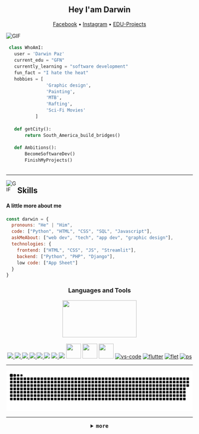 <h2 align="center"> Hey I'am Darwin</h2>

<p align="center">
  <a href="https://www.facebook.com/dwn1080" target="_blank">Facebook</a> •
  <a href="https://www.instagram.com/dwn1080/" target="_blank">Instagram</a> •
  <a href="https://github.com/dwn10/GFN" target="_blank">EDU-Projects</a>
</p>

<img align="center" height="150rem" alt="GIF" src="https://media4.giphy.com/media/RbDKaczqWovIugyJmW/200w.webp?cid=ecf05e47yrznhyd4w1cnwbe3hlilpmls3c0mrsymhdzmzp5z&rid=200w.webp" />

 ```python
  class WhoAmI:
    user = 'Darwin Paz'
	current_edu = "GFN"
    currently_learning = "software development"
    fun_fact = "I hate the heat"
	hobbies = [
				'Graphic design',
				'Painting',
				'MTB',
			 	'Rafting',
				'Sci-Fi Movies'
			]
	
	def getCity():
		return South_America_build_bridges()
	
	def Ambitions():
		BecomeSoftwareDev()
		FinishMyProjects()
	
 ```
***
<img align="left" width="30" height="30" alt="GIF" src="https://media.giphy.com/media/QssGEmpkyEOhBCb7e1/giphy.gif" />
<h2> Skills</h2>
	
#### A little more about me
```javascript
const darwin = {
  pronouns: "He" | "Him",
  code: ["Python", "HTML", "CSS", "SQL", "Javascript"],
  askMeAbout: ["web dev", "tech", "app dev", "graphic design"],
  technologies: {
	frontend: ["HTML", "CSS", "JS", "Streamlit"],
	backend: ["Python", "PHP", "Django"],
	low code: ["App Sheet"]
  }
}
```
<h3 align="center">Languages and Tools</h3>
<p align='center'>
<img src="https://media.giphy.com/media/Z9mnGHAh5i6hy9yRag/giphy.gif" width="200" height="100" frameBorder="0" class="giphy-embed" allowFullScreen></img></p>
<p align="center">
    	<a href="https://www.w3.org/html/" target="_blank"> <img src="https://img.icons8.com/color/48/000000/html-5.png"/> </a>
    	<a href="https://www.w3schools.com/css/" target="_blank"> <img src="https://img.icons8.com/color/48/000000/css3.png"/> </a>
    	<a href="https://getbootstrap.com" target="_blank"> <img src="https://img.icons8.com/color/48/000000/bootstrap.png"/> </a>
    	<a href="https://developer.mozilla.org/en-US/docs/Web/JavaScript" target="_blank"> <img src="https://img.icons8.com/color/48/000000/javascript.png"/> </a>
    	<a href="https://www.python.org" target="_blank"> <img src="https://img.icons8.com/color/48/000000/python.png"/> </a>
    	<a href="https://jquery.com/"><img src="https://img.icons8.com/external-tal-revivo-shadow-tal-revivo/48/000000/external-jquery-is-a-javascript-library-designed-to-simplify-html-logo-shadow-tal-revivo.png" width="40"/></a>
    	<a href="https://nodejs.org" target="_blank"> <img src="https://img.icons8.com/color/48/000000/nodejs.png"/> </a>
   	<a href="https://www.mysql.com/" target="_blank"><img src="https://img.icons8.com/?size=100&id=UFXRpPFebwa2&format=png&color=000000" width="40"/></a>
    	<a href="https://www.appsheet.com" target="_blank"><img src="https://upload.wikimedia.org/wikipedia/commons/thumb/5/52/AppSheet_Logo.svg/240px-AppSheet_Logo.svg.png" width="40" height="40"/></a>
    	<a href="https://wordpress.com/" target="_blank"><img src="https://img.icons8.com/fluency/48/000000/wordpress.png" width="40" height="40"/></a>
	<a href="https://git-scm.com/" target="_blank"><img src="https://img.icons8.com/?size=100&id=20906&format=png&color=000000" width="40" height="40"/></a>
	<a href="https://code.visualstudio.com/" target="_blank"><img alt="vs-code" src="https://img.icons8.com/?size=100&id=ezj3zaVtImPg&format=png&color=000000" width="40"></a>
	<a href="https://flutter.dev/" target="_blank"><img alt="flutter" src="https://storage.googleapis.com/cms-storage-bucket/0dbfcc7a59cd1cf16282.png" width="30" height="36"/></a>
	<a href="https://streamlit.io/" target="_blank"><img alt="flet" src="https://img.icons8.com/?size=100&id=Rffi8qeb2fK5&format=png&color=000000" width="40"></a>
	<a href="https://www.adobe.com/products/photoshop.html" target="_blank"><img alt="ps" src="https://img.icons8.com/?size=100&id=13677&format=png&color=000000" width="40"></a>
</p>

***
<div align="center">
    <picture align="center">
      <source media="(prefers-color-scheme: dark)" srcset="https://raw.githubusercontent.com/Niefee/niefee/master/assets/github-contribution-grid-snake.svg">
      <source media="(prefers-color-scheme: light)" srcset="https://raw.githubusercontent.com/Niefee/niefee/master/assets/github-contribution-grid-snake.svg">
      <img alt="github contribution grid snake animation" src="https://raw.githubusercontent.com/Niefee/niefee/master/assets/github-contribution-grid-snake.svg">
    </picture>
</div>

-----
<details align="center">

<summary> <b> <samp> more </samp></b></summary>
<samp>
 <b><h2 style="color: blue;">my portfolio</h2> </b>

<img src="https://raw.githubusercontent.com/TanZng/TanZng/master/assets/bonefire.gif" width="200"/>

EDU Project: [Darwin Paz](https://github.com/dwn10/C_C_C/tree/main/PROJEKT/Documentation/HTML/DarwinPaz)
Current Project: <a href="https://www.ecuador-it.com/ecuador-it-portafolio-2022/" target="_blank">Here...</a>

<p align="center">
  	  
Art contributions: [Darwin Paz](https://github.com/dwn10/C_C_C/tree/main/PROJEKT/Documentation/HTML/DarwinPaz)

### 🆒 Random Dev Quote
![](https://quotes-github-readme.vercel.app/api?type=horizontal&theme=radical)

---
